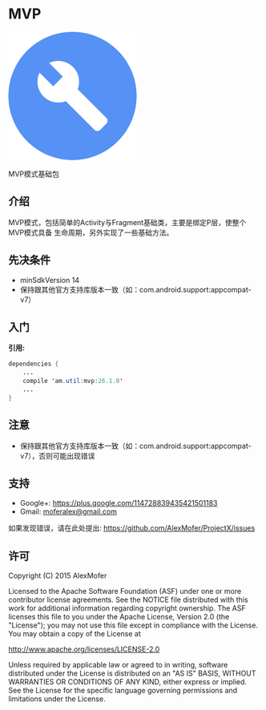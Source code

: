 MVP
===

<img src="icon.png" alt="Icon"/>

MVP模式基础包

介绍
---

MVP模式，包括简单的Activity与Fragment基础类，主要是绑定P层，使整个MVP模式具备
生命周期，另外实现了一些基础方法。


先决条件
----

- minSdkVersion 14
- 保持跟其他官方支持库版本一致（如：com.android.support:appcompat-v7）

入门
---

**引用:**

```java
dependencies {
    ...
    compile 'am.util:mvp:26.1.0'
    ...
}
```

注意
---

- 保持跟其他官方支持库版本一致（如：com.android.support:appcompat-v7），否则可能出现错误

支持
---

- Google+: https://plus.google.com/114728839435421501183
- Gmail: moferalex@gmail.com

如果发现错误，请在此处提出:
https://github.com/AlexMofer/ProjectX/issues

许可
---

Copyright (C) 2015 AlexMofer

Licensed to the Apache Software Foundation (ASF) under one or more contributor
license agreements.  See the NOTICE file distributed with this work for
additional information regarding copyright ownership.  The ASF licenses this
file to you under the Apache License, Version 2.0 (the "License"); you may not
use this file except in compliance with the License.  You may obtain a copy of
the License at

http://www.apache.org/licenses/LICENSE-2.0

Unless required by applicable law or agreed to in writing, software
distributed under the License is distributed on an "AS IS" BASIS, WITHOUT
WARRANTIES OR CONDITIONS OF ANY KIND, either express or implied.  See the
License for the specific language governing permissions and limitations under
the License.